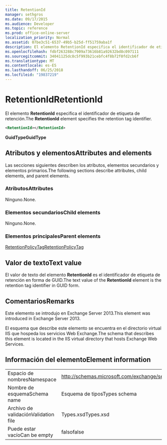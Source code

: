 ```yaml
---
title: RetentionId
manager: sethgros
ms.date: 09/17/2015
ms.audience: Developer
ms.topic: reference
ms.prod: office-online-server
localization_priority: Normal
ms.assetid: 07be3c51-6537-49b5-b25d-ff51759aba1f
description: El elemento RetentionId especifica el identificador de etiqueta de retención.
ms.openlocfilehash: fdbf263288c7909a73616b81a92632bd8c097111
ms.sourcegitcommit: 34041125dc8c5f993b21cebfc4f8b72f0fd2cb6f
ms.translationtype: MT
ms.contentlocale: es-ES
ms.lasthandoff: 06/25/2018
ms.locfileid: "19837219"
---
```

# <a name="retentionid"></a><span data-ttu-id="03f3a-103">RetentionId</span><span class="sxs-lookup"><span data-stu-id="03f3a-103">RetentionId</span></span>

<span data-ttu-id="03f3a-104">El elemento **RetentionId** especifica el identificador de etiqueta de retención.</span><span class="sxs-lookup"><span data-stu-id="03f3a-104">The **RetentionId** element specifies the retention tag identifier.</span></span> 
  
```XML
<RetentionId></RetentionId>
```

 <span data-ttu-id="03f3a-105">**GuidType**</span><span class="sxs-lookup"><span data-stu-id="03f3a-105">**GuidType**</span></span>
## <a name="attributes-and-elements"></a><span data-ttu-id="03f3a-106">Atributos y elementos</span><span class="sxs-lookup"><span data-stu-id="03f3a-106">Attributes and elements</span></span>

<span data-ttu-id="03f3a-107">Las secciones siguientes describen los atributos, elementos secundarios y elementos primarios.</span><span class="sxs-lookup"><span data-stu-id="03f3a-107">The following sections describe attributes, child elements, and parent elements.</span></span>
  
### <a name="attributes"></a><span data-ttu-id="03f3a-108">Atributos</span><span class="sxs-lookup"><span data-stu-id="03f3a-108">Attributes</span></span>

<span data-ttu-id="03f3a-109">Ninguno.</span><span class="sxs-lookup"><span data-stu-id="03f3a-109">None.</span></span>
  
### <a name="child-elements"></a><span data-ttu-id="03f3a-110">Elementos secundarios</span><span class="sxs-lookup"><span data-stu-id="03f3a-110">Child elements</span></span>

<span data-ttu-id="03f3a-111">Ninguno.</span><span class="sxs-lookup"><span data-stu-id="03f3a-111">None.</span></span>
  
### <a name="parent-elements"></a><span data-ttu-id="03f3a-112">Elementos principales</span><span class="sxs-lookup"><span data-stu-id="03f3a-112">Parent elements</span></span>

[<span data-ttu-id="03f3a-113">RetentionPolicyTag</span><span class="sxs-lookup"><span data-stu-id="03f3a-113">RetentionPolicyTag</span></span>](retentionpolicytag.md)
  
## <a name="text-value"></a><span data-ttu-id="03f3a-114">Valor de texto</span><span class="sxs-lookup"><span data-stu-id="03f3a-114">Text value</span></span>

<span data-ttu-id="03f3a-115">El valor de texto del elemento **RetentionId** es el identificador de etiqueta de retención en forma de GUID.</span><span class="sxs-lookup"><span data-stu-id="03f3a-115">The text value of the **RetentionId** element is the retention tag identifier in GUID form.</span></span> 
  
## <a name="remarks"></a><span data-ttu-id="03f3a-116">Comentarios</span><span class="sxs-lookup"><span data-stu-id="03f3a-116">Remarks</span></span>

<span data-ttu-id="03f3a-117">Este elemento se introdujo en Exchange Server 2013.</span><span class="sxs-lookup"><span data-stu-id="03f3a-117">This element was introduced in Exchange Server 2013.</span></span>
  
<span data-ttu-id="03f3a-118">El esquema que describe este elemento se encuentra en el directorio virtual IIS que hospeda los servicios Web Exchange.</span><span class="sxs-lookup"><span data-stu-id="03f3a-118">The schema that describes this element is located in the IIS virtual directory that hosts Exchange Web Services.</span></span>
  
## <a name="element-information"></a><span data-ttu-id="03f3a-119">Información del elemento</span><span class="sxs-lookup"><span data-stu-id="03f3a-119">Element information</span></span>

|||
|:-----|:-----|
|<span data-ttu-id="03f3a-120">Espacio de nombres</span><span class="sxs-lookup"><span data-stu-id="03f3a-120">Namespace</span></span>  <br/> |http://schemas.microsoft.com/exchange/services/2006/types  <br/> |
|<span data-ttu-id="03f3a-121">Nombre de esquema</span><span class="sxs-lookup"><span data-stu-id="03f3a-121">Schema name</span></span>  <br/> |<span data-ttu-id="03f3a-122">Esquema de tipos</span><span class="sxs-lookup"><span data-stu-id="03f3a-122">Types schema</span></span>  <br/> |
|<span data-ttu-id="03f3a-123">Archivo de validación</span><span class="sxs-lookup"><span data-stu-id="03f3a-123">Validation file</span></span>  <br/> |<span data-ttu-id="03f3a-124">Types.xsd</span><span class="sxs-lookup"><span data-stu-id="03f3a-124">Types.xsd</span></span>  <br/> |
|<span data-ttu-id="03f3a-125">Puede estar vacío</span><span class="sxs-lookup"><span data-stu-id="03f3a-125">Can be empty</span></span>  <br/> |<span data-ttu-id="03f3a-126">falso</span><span class="sxs-lookup"><span data-stu-id="03f3a-126">false</span></span>  <br/> |
   

